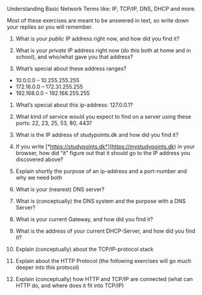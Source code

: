 
Understanding Basic Network Terms like: IP, TCP/IP, DNS, DHCP and more.

Most of these exercises are meant to be answered in text, so write down
your replies so you will remember.

1.  What is your *public* IP address right now, and how did you find it?

2.  What is your *private* IP address right now (do this both at home and in school), and who/what gave you that address?

3.  What’s special about these address ranges?
- 10.0.0.0 – 10.255.255.255
- 172.16.0.0 – 172.31.255.255
- 192.168.0.0 – 192.168.255.255

1.  What’s special about this ip-address: 127.0.0.1?

2. What kind of service would you expect to find on a server using these ports: 22, 23, 25, 53, 80, 443?

3.  What is the IP address of studypoints.dk and how did you find it?

4.  If you write [*https://studypoints.dk*](https://mystudypoints.dk) in your browser, how did “it” figure out that it should go to the IP address you discovered above?

5.  Explain shortly the purpose of an ip-address and a port-number and why we need both

6.  What is your (nearest) DNS server?

7.  What is (conceptually) the DNS system and the purpose with a DNS Server?

8.  What is your current Gateway, and how did you find it?

9.  What is the address of your current DHCP-Server, and how did you find it?

10. Explain (conceptually) about the TCP/IP-protocol stack

11. Explain about the HTTP Protocol (the following exercises will go much deeper into this protocol)

12. Explain (conceptually) how HTTP and TCP/IP are connected (what can HTTP do, and where does it fit into TCP/IP)

